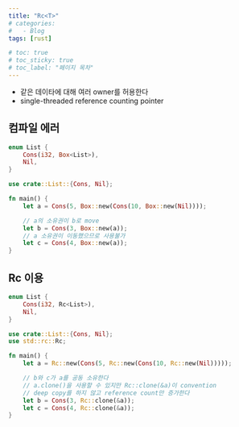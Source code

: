 ```yaml
---
title: "Rc<T>"
# categories:
#   - Blog
tags: [rust]

# toc: true
# toc_sticky: true
# toc_label: "페이지 목차"
---
```


* 같은 데이타에 대해 여러 owner를 허용한다
* single-threaded reference counting pointer

## 컴파일 에러
```rust
enum List {
    Cons(i32, Box<List>),
    Nil,
}

use crate::List::{Cons, Nil};

fn main() {
    let a = Cons(5, Box::new(Cons(10, Box::new(Nil))));

    // a의 소유권이 b로 move
    let b = Cons(3, Box::new(a));
    // a 소유권이 이동했으므로 사용불가
    let c = Cons(4, Box::new(a));
}
```

## Rc<List> 이용
```rust
enum List {
    Cons(i32, Rc<List>),
    Nil,
}

use crate::List::{Cons, Nil};
use std::rc::Rc;

fn main() {
    let a = Rc::new(Cons(5, Rc::new(Cons(10, Rc::new(Nil)))));

    // b와 c가 a를 공동 소유한다
    // a.clone()을 사용할 수 있지만 Rc::clone(&a)이 convention
    // deep copy를 하지 않고 reference count만 증가한다    
    let b = Cons(3, Rc::clone(&a));
    let c = Cons(4, Rc::clone(&a));
}
```
